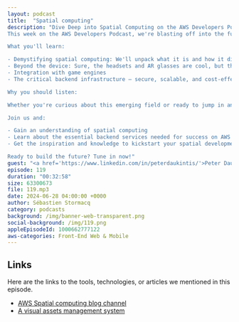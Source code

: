 ```yaml
---
layout: podcast
title:  "Spatial computing"
description: "Dive Deep into Spatial Computing on the AWS Developers Podcast
This week on the AWS Developers Podcast, we're blasting off into the future with a deep dive into spatial computing!

What you'll learn:

- Demystifying spatial computing: We'll unpack what it is and how it differs from traditional mobile development.
- Beyond the device: Sure, the headsets and AR glasses are cool, but that's just the tip of the iceberg. We'll explore the hidden world that powers spatial experiences: 3D object creation, storage, and display
- Integration with game engines
- The critical backend infrastructure – secure, scalable, and cost-effective

Why you should listen:

Whether you're curious about this emerging field or ready to jump in and develop your own spatial app, this episode is your one-stop shop!

Join us and:

- Gain an understanding of spatial computing
- Learn about the essential backend services needed for success on AWS
- Get the inspiration and knowledge to kickstart your spatial development journey

Ready to build the future? Tune in now!"
guest: "<a href='https://www.linkedin.com/in/peterdaukintis/'>Peter Daukintis</a>, Principal Prototyper, AWS"
episode: 119
duration: "00:32:58" 
size: 63300673
file: 119.mp3
date: 2024-06-28 04:00:00 +0000
author: Sébastien Stormacq
category: podcasts
background: /img/banner-web-transparent.png
social-background: /img/119.png
appleEpisodeId: 1000662777122
aws-categories: Front-End Web & Mobile
---
```



## Links

Here are the links to the tools, technologies, or articles we mentioned in this episode.

- [AWS Spatial computing blog channel](https://aws.amazon.com/blogs/spatial/)
- [A visual assets management system](https://aws.amazon.com/blogs/spatial/visual-asset-management-system-2-0-release/)